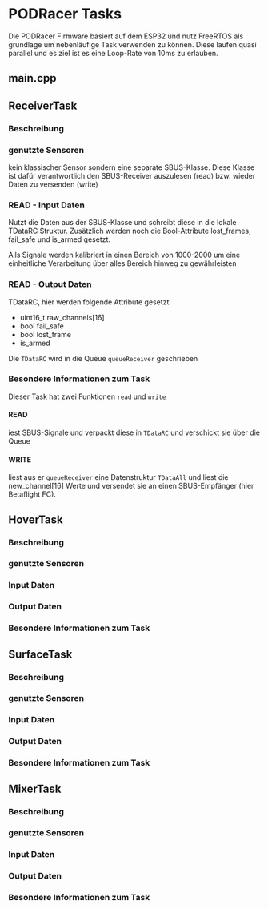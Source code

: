 # PODRacer Tasks
Die PODRacer Firmware basiert auf dem ESP32 und nutz FreeRTOS als grundlage um nebenläufige Task verwenden zu können. Diese laufen quasi parallel und es ziel ist es eine Loop-Rate von 10ms zu erlauben.

## main.cpp

## ReceiverTask
### Beschreibung

### genutzte Sensoren
kein klassischer Sensor sondern eine separate SBUS-Klasse. Diese Klasse ist dafür verantwortlich den SBUS-Receiver auszulesen (read) bzw. wieder Daten zu versenden (write)

### READ - Input Daten
Nutzt die Daten aus der SBUS-Klasse und schreibt diese in die lokale TDataRC Struktur. Zusätzlich werden noch die Bool-Attribute lost_frames, fail_safe und is_armed gesetzt.

Alls Signale werden kalibriert in einen Bereich von 1000-2000 um eine einheitliche Verarbeitung über alles Bereich hinweg zu gewährleisten

### READ - Output Daten
TDataRC, hier werden folgende Attribute gesetzt:
- uint16_t raw_channels[16]
- bool fail_safe
- bool lost_frame
- is_armed

Die `TDataRC` wird in die Queue `queueReceiver` geschrieben

###  


### Besondere Informationen zum Task
Dieser Task hat zwei Funktionen `read` und `write` 

#### READ
iest SBUS-Signale und verpackt diese in `TDataRC` und verschickt sie über die Queue

#### WRITE
liest aus er `queueReceiver` eine Datenstruktur `TDataAll` und liest die new_channel[16] Werte und versendet sie an einen SBUS-Empfänger (hier Betaflight FC).

## HoverTask
### Beschreibung

### genutzte Sensoren

### Input Daten

### Output Daten

### Besondere Informationen zum Task


## SurfaceTask
### Beschreibung

### genutzte Sensoren

### Input Daten

### Output Daten

### Besondere Informationen zum Task


## MixerTask
### Beschreibung

### genutzte Sensoren

### Input Daten

### Output Daten

### Besondere Informationen zum Task